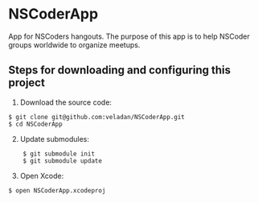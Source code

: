 NSCoderApp
==========

App for NSCoders hangouts. The purpose of this app is to help NSCoder groups worldwide to organize meetups.

## Steps for downloading and configuring this project

1. Download the source code:    

```
$ git clone git@github.com:veladan/NSCoderApp.git
$ cd NSCoderApp
```

2. Update submodules:    

```
	$ git submodule init      
	$ git submodule update    
```

3. Open Xcode:   

```
$ open NSCoderApp.xcodeproj
```
